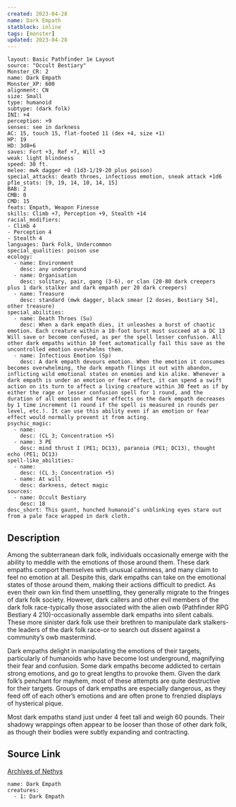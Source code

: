```yaml
---
created: 2023-04-28
name: Dark Empath
statblock: inline
tags: [monster]
updated: 2023-04-28
---
```

```statblock
layout: Basic Pathfinder 1e Layout
source: "Occult Bestiary"
Monster_CR: 2
name: Dark Empath
Monster_XP: 600
alignment: CN
size: Small
type: humanoid
subtype: (dark folk)
INI: +4
perception: +9
senses: see in darkness
AC: 15, touch 15, flat-footed 11 (dex +4, size +1)
HP: 19
HD: 3d8+6
saves: Fort +3, Ref +7, Will +3
weak: light blindness
speed: 30 ft.
melee: mwk dagger +8 (1d3-1/19-20 plus poison)
special_attacks: death throes, infectious emotion, sneak attack +1d6
pf1e_stats: [9, 19, 14, 10, 14, 15]
BAB: 2
CMB: 0
CMD: 15
feats: Empath, Weapon Finesse
skills: Climb +7, Perception +9, Stealth +14
racial_modifiers:
- Climb 4
- Perception 4
- Stealth 4
languages: Dark Folk, Undercommon
special_qualities: poison use
ecology:
  - name: Environment
    desc: any underground
  - name: Organisation
    desc: solitary, pair, gang (3-6), or clan (20-80 dark creepers plus 1 dark stalker and dark empath per 20 dark creepers)
  - name: Treasure
    desc: standard (mwk dagger, black smear [2 doses, Bestiary 54], other treasure)
special_abilities:
  - name: Death Throes (Su)
    desc: When a dark empath dies, it unleashes a burst of chaotic emotion. Each creature within a 10-foot burst must succeed at a DC 13 Will save or become confused, as per the spell lesser confusion. All other dark empaths within 10 feet automatically fail this save as the uncontrolled emotion overwhelms them.
  - name: Infectious Emotion (Sp)
    desc: A dark empath devours emotion. When the emotion it consumes becomes overwhelming, the dark empath flings it out with abandon, inflicting wild emotional states on enemies and kin alike. Whenever a dark empath is under an emotion or fear effect, it can spend a swift action on its turn to affect a living creature within 30 feet as if by either the rage or lesser confusion spell for 1 round, and the duration of all emotion and fear effects on the dark empath decreases by 1 time increment (1 round if the spell is measured in rounds per level, etc.). It can use this ability even if an emotion or fear effect would normally prevent it from acting.
psychic_magic:
  - name:
    desc: (CL 3; Concentration +5)
  - name: 3 PE
    desc: mind thrust I (PE1; DC13), paranoia (PE1; DC13), thought echo (PE1; DC13)
spell-like_abilities:
  - name:
    desc: (CL 3; Concentration +5)
  - name: At will
    desc: darkness, detect magic
sources:
  - name: Occult Bestiary
    desc: 18
desc_short: This gaunt, hunched humanoid’s unblinking eyes stare out from a pale face wrapped in dark cloth.
```
## Description
Among the subterranean dark folk, individuals occasionally emerge with the ability to meddle with the emotions of those around them. These dark empaths comport themselves with unusual calmness, and many claim to feel no emotion at all. Despite this, dark empaths can take on the emotional states of those around them, making their actions difficult to predict. As even their own kin find them unsettling, they generally migrate to the fringes of dark folk society. However, dark callers and other evil members of the dark folk race-typically those associated with the alien owb (Pathfinder RPG Bestiary 4 210)-occasionally assemble dark empaths into silent cabals. These more sinister dark folk use their brethren to manipulate dark stalkers-the leaders of the dark folk race-or to search out dissent against a community’s owb mastermind.

Dark empaths delight in manipulating the emotions of their targets, particularly of humanoids who have become lost underground, magnifying their fear and confusion. Some dark empaths become addicted to certain strong emotions, and go to great lengths to provoke them. Given the dark folk’s penchant for mayhem, most of these attempts are quite destructive for their targets. Groups of dark empaths are especially dangerous, as they feed off of each other’s emotions and are often prone to frenzied displays of hysterical pique.

Most dark empaths stand just under 4 feet tall and weigh 60 pounds. Their shadowy wrappings often appear to be looser than those of other dark folk, as though their bodies were subtly expanding and contracting.
## Source Link
[Archives of Nethys](https://aonprd.com/MonsterDisplay.aspx?ItemName=Dark%20Empath)
```encounter-table
name: Dark Empath
creatures:
  - 1: Dark Empath
```
